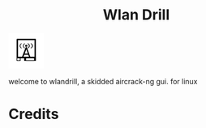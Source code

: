 <h1 style="text-align: center;">
Wlan Drill
</h1>
 <img src="https://github.com/sys-prozy/wlandrill/blob/main/imgs/logo.png" alt="image" width="70"/>

 <P>welcome to wlandrill, a skidded aircrack-ng gui. for linux</P>


 
# Credits
